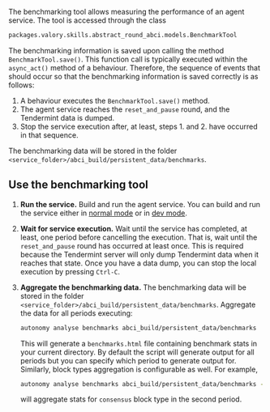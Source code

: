 The benchmarking tool allows measuring the performance of an agent service. The tool is accessed through the class

```python
packages.valory.skills.abstract_round_abci.models.BenchmarkTool
```

The benchmarking information is saved upon calling the method `BenchmarkTool.save()`. This function call is typically executed within the `async_act()` method of a behaviour. Therefore, the sequence of events that should occur so that the benchmarking information is saved correctly is as follows:

1. A behaviour executes the `BenchmarkTool.save()` method.
2. The agent service reaches the `reset_and_pause` round, and the Tendermint data is dumped.
3. Stop the service execution after, at least, steps 1. and 2. have occurred in that sequence.

The benchmarking data will be stored in the folder `<service_folder>/abci_build/persistent_data/benchmarks`.

## Use the benchmarking tool

1. **Run the service.** Build and run the agent service. You can build and run the service either in [normal mode](../../guides/deploy_service.md#local-deployment) or in [dev mode](./dev_mode.md#build-and-run-an-agent-service-in-dev-mode).

2. **Wait for service execution.** Wait until the service has completed, at least, one period before cancelling the execution. That is, wait until the `reset_and_pause` round has occurred at least once. This is required because the Tendermint server will only dump Tendermint data when it reaches that state. Once you have a data dump, you can stop the local execution by pressing `Ctrl-C`.

3. **Aggregate the benchmarking data.** The benchmarking data will be stored in the folder `<service_folder>/abci_build/persistent_data/benchmarks`. Aggregate the data for all periods executing:

    ```bash
    autonomy analyse benchmarks abci_build/persistent_data/benchmarks
    ```

    This will generate a `benchmarks.html` file containing benchmark stats in your current directory.
    By default the script will generate output for all periods but you can specify which period to generate output for. Similarly, block types aggregation is configurable as well. For example,

    ```bash
    autonomy analyse benchmarks abci_build/persistent_data/benchmarks --period 2 --block-type consensus
    ```

    will aggregate stats for `consensus` block type in the second period.
